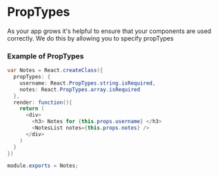 # PropTypes

As your app grows it's helpful to ensure that your components are used correctly. We do this by allowing you to specify propTypes

### Example of PropTypes

```java
var Notes = React.createClass({
  propTypes: {
    username: React.PropTypes.string.isRequired,
    notes: React.PropTypes.array.isRequired
  },
  render: function(){
    return (
      <div>
        <h3> Notes for {this.props.username} </h3>
        <NotesList notes={this.props.notes} />
      </div>
    )
  }
})

module.exports = Notes;
```
